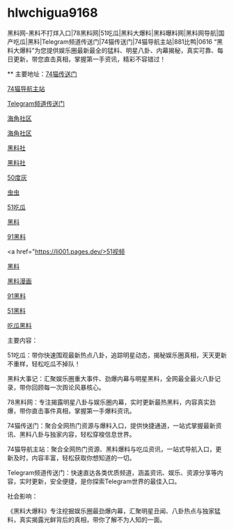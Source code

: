 # hlwchigua9168

黑料网-黑料不打烊入口|78黑料网|51吃瓜|黑料大爆料|黑料曝料网|黑料网导航|国产吃瓜|黑料|Telegram频道传送门|74猫传送门|74猫导航主站|881比鸭|0616
“黑料大爆料”为您提供娱乐圈最新最全的猛料、明星八卦、内幕揭秘，真实可靠、每日更新，带您直击真相，掌握第一手资讯，精彩不容错过！

** 主要地址：<a href="https://74mao.com/">74猫传送门</a>

<a href="https://74mao.com/">74猫导航主站</a>

<a href="https://74mao.com/">Telegram频道传送门</a>

<a href="https://hj-258.pages.dev/">海角社区</a>

<a href="https://hj-251.pages.dev/">海角社区</a>

<a href="https://pi36-2.pages.dev/">黑料社</a>

<a href="https://pi30-02.pages.dev/">黑料社</a>

<a href="https://pi1-01.pages.dev/">50度灰</a>

<a href="https://ji88-1.pages.dev/">虫虫</a>

<a href="https://ji333.pages.dev/">51吃瓜</a>

<a href="https://ji99.pages.dev/">黑料</a>

<a href="https://li06-1.pages.dev/">91黑料</a>

<a href="https://li001.pages.dev/>51视频</a>

<a href="https://li77.pages.dev/">黑料</a>

<a href="https://she01-1.pages.dev/">黑料漫画</a>

<a href="https://heiliaowang45.pages.dev/">91黑料</a>

<a href="https://she15-1.pages.dev/">51黑料</a>

<a href="https://meirichi.pages.dev/">吃瓜黑料</a>

主要内容：

51吃瓜：带你快速围观最新热点八卦，追踪明星动态，揭秘娱乐圈真相，天天更新不重样，轻松吃瓜不掉队！

黑料大事记：汇聚娱乐圈重大事件、劲爆内幕与明星黑料，全网最全最火八卦记录，带你回顾每一次舆论风暴核心。

78黑料网：专注揭露明星八卦与娱乐圈内幕，实时更新最热黑料，内容真实劲爆，带你直击事件真相，掌握第一手爆料资讯。

74猫传送门：聚合全网热门资源与爆料入口，提供快捷通道，一站式掌握最新资讯、黑料八卦与独家内容，轻松穿梭信息世界。

74猫导航主站：聚合全网热门资源、黑料爆料与吃瓜资讯，一站式导航入口，更新及时，内容丰富，轻松获取你想知道的一切。

Telegram频道传送门：快速直达各类优质频道，涵盖资讯、娱乐、资源分享等内容，实时更新，安全便捷，是你探索Telegram世界的最佳入口。

社会影响：

《黑料大爆料》专注挖掘娱乐圈最劲爆内幕，汇聚明星丑闻、八卦热点与独家猛料，真实揭露光鲜背后的真相，带你了解不为人知的一面。
